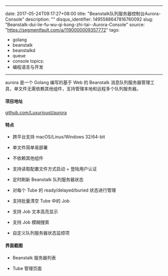 
---
date: 2017-05-24T09:17:27+08:00
title: "Beanstalk队列服务器控制台Aurora-Console"
description: ""
disqus_identifier: 1495588647816760092
slug: "Beanstalk-dui-lie-fu-wu-qi-kong-zhi-tai--Aurora-Console"
source: "https://segmentfault.com/a/1190000009357772"
tags: 
- golang 
- beanstalk 
- beanstalkd 
- queue 
- console 
topics:
- 编程语言与开发
---

aurora 是一个 Golang 编写的基于 Web 的 Beanstalk
消息队列服务器管理工具，单文件无需依赖其他组件，支持管理本地和远程多个队列服务器。

#### 项目地址

[github.com/Luxurioust/aurora](https://github.com/Luxurioust/aurora)

#### 特点

-   跨平台支持 macOS/Linux/Windows 32/64-bit

-   单文件简单易部署

-   不依赖其他组件

-   支持读取配置文件方式启动 + 登陆用户认证

-   定时刷新 Beanstalk 队列服务器状态

-   对每个 Tube 的 ready/delayed/buried 状态进行管理

-   支持批量清空 Tube 中的 Job

-   支持 Job 文本高亮显示

-   支持 Job 模糊搜索

-   自定义队列服务器状态监控项

#### 界面截图

-   Beanstalk 服务器列表

-   Tube 管理页面



